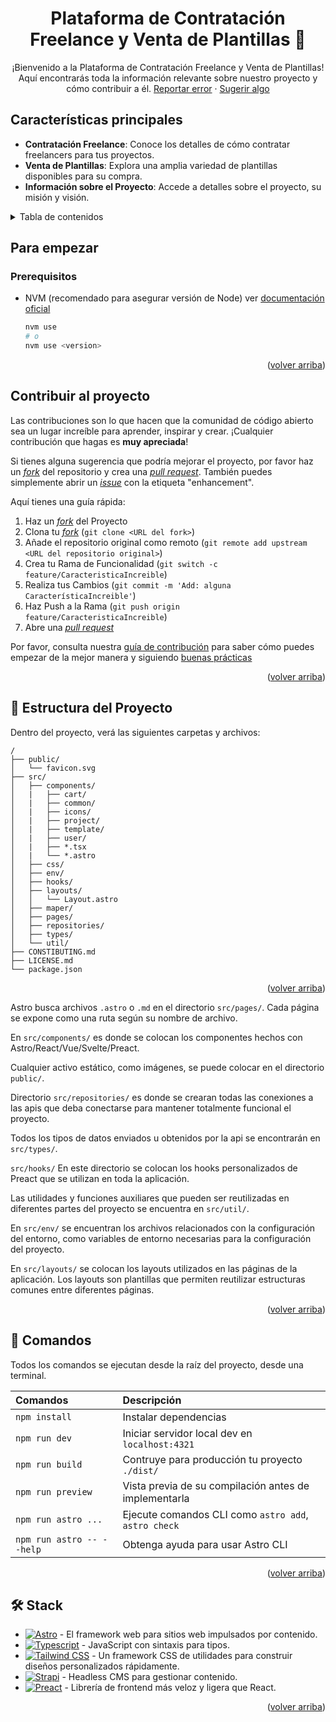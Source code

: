 <a name="readme-top"></a>

<div align="center">

<!-- [![Contributors][contributors-shield]][contributors-url]
[![Forks][forks-shield]][forks-url]
[![Stargazers][stars-shield]][stars-url]
[![Issues][issues-shield]][issues-url] -->

# Plataforma de Contratación Freelance y Venta de Plantillas 🌟

¡Bienvenido a la Plataforma de Contratación Freelance y Venta de Plantillas! Aquí encontrarás toda la información relevante sobre nuestro proyecto y cómo contribuir a él.
[Reportar error](https://github.com/alejandrojosue/TiendaPlantillas-frontend/issues) · [Sugerir algo](https://github.com/alejandrojosue/TiendaPlantillas-frontend/issues)
</div>


## Características principales

- **Contratación Freelance**: Conoce los detalles de cómo contratar freelancers para tus proyectos.
- **Venta de Plantillas**: Explora una amplia variedad de plantillas disponibles para su compra.
- **Información sobre el Proyecto**: Accede a detalles sobre el proyecto, su misión y visión.

<details>
<summary>Tabla de contenidos</summary>

- [Plataforma de Contratación Freelance y Venta de Plantillas 🌟](#plataforma-de-contratación-freelance-y-venta-de-plantillas-)
  - [Características principales](#características-principales)
  - [Para empezar](#para-empezar)
    - [Prerequisitos](#prerequisitos)
  - [Contribuir al proyecto](#contribuir-al-proyecto)
  - [🚀 Estructura del Proyecto](#-estructura-del-proyecto)
  - [🧞 Comandos](#-comandos)
  - [🛠️ Stack](#️-stack)

</details>

## Para empezar

### Prerequisitos

- NVM (recomendado para asegurar versión de Node) ver [documentación oficial](https://github.com/nvm-sh/nvm?tab=readme-ov-file#installing-and-updating)

  ```sh
  nvm use
  # o
  nvm use <version>
  ```

<p align="right">(<a href="#readme-top">volver arriba</a>)</p>

## Contribuir al proyecto

Las contribuciones son lo que hacen que la comunidad de código abierto sea un lugar increíble para aprender, inspirar y crear. ¡Cualquier contribución que hagas es **muy apreciada**!

Si tienes alguna sugerencia que podría mejorar el proyecto, por favor haz un [_fork_](https://github.com/alejandrojosue/TiendaPlantillas-frontend/fork) del repositorio y crea una [_pull request_](https://github.com/alejandrojosue/TiendaPlantillas-frontend/pulls). También puedes simplemente abrir un [_issue_](https://github.com/alejandrojosue/TiendaPlantillas-frontend/issues) con la etiqueta "enhancement".

Aquí tienes una guía rápida:

1. Haz un [_fork_](https://github.com/alejandrojosue/TiendaPlantillas-frontend/fork) del Proyecto
2. Clona tu [_fork_](https://github.com/alejandrojosue/TiendaPlantillas-frontend/fork) (`git clone <URL del fork>`)
3. Añade el repositorio original como remoto (`git remote add upstream <URL del repositorio original>`)
4. Crea tu Rama de Funcionalidad (`git switch -c feature/CaracteristicaIncreible`)
5. Realiza tus Cambios (`git commit -m 'Add: alguna CaracterísticaIncreible'`)
6. Haz Push a la Rama (`git push origin feature/CaracteristicaIncreible`)
7. Abre una [_pull request_](https://github.com/alejandrojosue/TiendaPlantillas-frontend/pulls)

Por favor, consulta nuestra [guía de contribución](https://github.com/alejandrojosue/TiendaPlantillas-frontend/blob/main/CONTRIBUTING.md) para saber cómo puedes empezar de la mejor manera y siguiendo [buenas prácticas](https://github.com/alejandrojosue/TiendaPlantillas-frontend/blob/main/CONTRIBUTING.md#buenas-prácticas-)
<p align="right">(<a href="#readme-top">volver arriba</a>)</p>

## 🚀 Estructura del Proyecto

Dentro del proyecto, verá las siguientes carpetas y archivos:

```text
/
├── public/
│   └── favicon.svg
├── src/
│   ├── components/
│   |   ├── cart/
│   |   ├── common/
│   |   ├── icons/
│   |   ├── project/
│   |   ├── template/
│   |   ├── user/
│   |   ├── *.tsx
│   |   └── *.astro
│   ├── css/
│   ├── env/
│   ├── hooks/
│   ├── layouts/
│   │   └── Layout.astro
│   ├── maper/
│   ├── pages/
│   ├── repositories/
│   ├── types/
│   └── util/
├── CONSTIBUTING.md
├── LICENSE.md
└── package.json
```

<p align="right">(<a href="#readme-top">volver arriba</a>)</p>

Astro busca archivos `.astro` o `.md` en el directorio `src/pages/`. Cada página se expone como una ruta según su nombre de archivo.

En `src/components/` es donde se colocan los componentes hechos con Astro/React/Vue/Svelte/Preact.

Cualquier activo estático, como imágenes, se puede colocar en el directorio `public/`.

Directorio `src/repositories/` es donde se crearan todas las conexiones a las apis que deba conectarse para mantener totalmente funcional el proyecto.

Todos los tipos de datos enviados u obtenidos por la api se encontrarán en `src/types/`.

`src/hooks/` En este directorio se colocan los hooks personalizados de Preact que se utilizan en toda la aplicación.

Las utilidades y funciones auxiliares que pueden ser reutilizadas en diferentes partes del proyecto se encuentra en `src/util/`.

En `src/env/` se encuentran los archivos relacionados con la configuración del entorno, como variables de entorno necesarias para la configuración del proyecto.

En `src/layouts/` se colocan los layouts utilizados en las páginas de la aplicación. Los layouts son plantillas que permiten reutilizar estructuras comunes entre diferentes páginas.

<p align="right">(<a href="#readme-top">volver arriba</a>)</p>

## 🧞 Comandos

Todos los comandos se ejecutan desde la raíz del proyecto, desde una terminal.

| Comandos                  | Descripción                                           |
| :------------------------ | :---------------------------------------------------- |
| `npm install`             | Instalar dependencias                                 |
| `npm run dev`             | Iniciar servidor local dev en `localhost:4321`        |
| `npm run build`           | Contruye para producción tu proyecto `./dist/`        |
| `npm run preview`         | Vista previa de su compilación antes de implementarla |
| `npm run astro ...`       | Ejecute comandos CLI como `astro add`, `astro check`  |
| `npm run astro -- --help` | Obtenga ayuda para usar Astro CLI                     |

<p align="right">(<a href="#readme-top">volver arriba</a>)</p>

## 🛠️ Stack

- [![Astro][astro-badge]][astro-url] - El framework web para sitios web impulsados por contenido.
- [![Typescript][typescript-badge]][typescript-url] - JavaScript con sintaxis para tipos.
- [![Tailwind CSS][tailwind-badge]][tailwind-url] - Un framework CSS de utilidades para construir diseños personalizados rápidamente.
- [![Strapi][strapi-badge]][strapi-url] - Headless CMS para gestionar contenido.
- [![Preact][preact-badge]][preact-url] - Librería de frontend más veloz y ligera que React.

<p align="right">(<a href="#readme-top">volver arriba</a>)</p>

[astro-url]: https://astro.build/
[typescript-url]: https://www.typescriptlang.org/
[tailwind-url]: https://tailwindcss.com/
[strapi-url]: https://github.com/strapi/strapi
[preact-url]: https://preactjs.com/

[astro-badge]: https://img.shields.io/badge/Astro-fff?style=for-the-badge&logo=astro&logoColor=bd303a&color=352563
[typescript-badge]: https://img.shields.io/badge/Typescript-007ACC?style=for-the-badge&logo=typescript&logoColor=white&color=blue
[tailwind-badge]: https://img.shields.io/badge/Tailwind-ffffff?style=for-the-badge&logo=tailwindcss&logoColor=38bdf8
[animations-badge]: https://img.shields.io/badge/@alejandrojosue/tailwind-animations-ff69b4?style=for-the-badge&logo=node.js&logoColor=white&color=blue
[strapi-badge]: https://img.shields.io/badge/Strapi-000000?style=for-the-badge&logo=strapi&logoColor=2e7df7&color=black
[preact-badge]: https://img.shields.io/badge/preact-bage?style=for-the-badge&logo=preact&logoColor=white&color=673ab8

[contributors-url]: https://github.com/alejandrojosue/TiendaPlantillas-frontend/graphs/contributors
[contributors-shield]: https://img.shields.io/github/contributors/alejandrojosue/TiendaPlantillas-frontend.svg?style=for-the-badge
[forks-shield]: https://img.shields.io/github/forks/alejandrojosue/TiendaPlantillas-frontend.svg?style=for-the-badge
[forks-url]: https://github.com/alejandrojosue/TiendaPlantillas-frontend/network/members
[stars-shield]: https://img.shields.io/github/stars/alejandrojosue/TiendaPlantillas-frontend.svg?style=for-the-badge
[stars-url]: https://github.com/alejandrojosue/TiendaPlantillas-frontend/stargazers
[issues-shield]: https://img.shields.io/github/issues/alejandrojosue/TiendaPlantillas-frontend.svg?style=for-the-badge
[issues-url]: https://github.com/alejandrojosue/TiendaPlantillas-frontend/issues


<!-- 
Para generar las etiquetas como esta:
[astro-badge]: https://img.shields.io/badge/Astro-fff?style=for-the-badge&logo=astro&logoColor=bd303a&color=352563

1. hay que visitar: https://shields.io/badges
2. En el panel derecho, llenar los campos: badge-Content, style (for-the-bagde), logo (tecnología como astro), colot y logoColor.
3. seleccionar formato al final (url, md, ...)
4. Ejecutar y copiar al final
-->